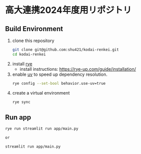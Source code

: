 # 高大連携2024年度用リポジトリ

## Build Environment

1. clone this repository
   ```bash
   git clone git@github.com:shu421/kodai-renkei.git
   cd kodai-renkei
   ```
2. install [rye](https://rye-up.com/)
   - install instructions: https://rye-up.com/guide/installation/
3. enable [uv](https://github.com/astral-sh/uv) to speed up dependency resolution.
   ```bash
   rye config --set-bool behavior.use-uv=true
   ```
4. create a virtual environment
   ```bash
   rye sync
   ```

## Run app
```bash
rye run streamlit run app/main.py

or

streamlit run app/main.py
```
